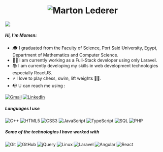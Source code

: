 <h1 align="center">
  <img src="https://i.ibb.co/YyrxhXS/banner.png" alt="Marton Lederer" />
</h1>

![](https://komarev.com/ghpvc/?username=Mo2men7&style=for-the-badge&color=dc143c&label=PROFILE+VIEWS)

##### Hi, I'm Momen:
 
- 🎓 I graduated from the Faculty of Science, Port Said University, Egypt, Department of Mathematics and Computer Science.
- 👨‍💻 I am currently working as a Full-Stack developer using only Laravel.
- 📚 I am currently developing my skills in web development technologies especially ReactJS.
- ⚡ I love to play chess, swim, lift weights 🏋️‍♀️.
- 📭 U can reach me using :
  
[![Gmail](https://img.shields.io/badge/-GMAIL-D14836?style=for-the-badge&logo=gmail&logoColor=white)](mailto:momen.helmy.m@gmail.com)
[![LinkedIn](https://img.shields.io/badge/-LINKEDIN-0077B5?style=for-the-badge&logo=linkedin&logoColor=white)](https://www.linkedin.com/in/momenhelmyy)

<!-- ![Momen's GitHub stats](https://github-readme-stats.vercel.app/api?username=Mo2men7&hide=stars,issues&show_icons=true&theme=radical&)-->


##### Languages I use

![C++](https://img.shields.io/badge/-C++-000000?style=flat&logo=c%2B%2B)
![HTML5](https://img.shields.io/badge/-HTML5-000000?style=flat&logo=html5)
![CSS3](https://img.shields.io/badge/-CSS3-000000?style=flat&logo=css3)
![JavaScript](https://img.shields.io/badge/-JavaScript-000000?style=flat&logo=javascript)
![TypeScript](https://img.shields.io/badge/-TypeScript-000000?style=flat&logo=typescript)
![SQL](https://img.shields.io/badge/-SQL-000000?style=flat&logo=postgresql)
![PHP](https://img.shields.io/badge/-PHP-000000?style=flat&logo=php)

##### Some of the technologies I have worked with

![Git](https://img.shields.io/badge/-Git-222222?style=flat&logo=git&logoColor=F05032)
![GitHub](https://img.shields.io/badge/-GitHub-222222?style=flat&logo=github&logoColor=181717)
![jQuery](https://img.shields.io/badge/-jQuery-222222?style=flat&logo=jQuery&logoColor=0769AD)
![Linux](https://img.shields.io/badge/-Linux-222222?style=flat&logo=linux&logoColor=FCC624)
![Laravel](https://img.shields.io/badge/-Laravel-222222?style=flat&logo=laravel&logoColor=fe2d21)
![Angular](https://img.shields.io/badge/-Angular-222222?style=flat&logo=Angular&logoColor=de0032)
![React](https://img.shields.io/badge/-React-222222?style=flat&logo=React&logoColor=61DAFB)


<!--
**Mo2men7/Mo2men7** is a ✨ _special_ ✨ repository because its `README.md` (this file) appears on your GitHub profile.

Here are some ideas to get you started:

- 🔭 I’m currently working on ...
- 🌱 I’m currently learning ...
- 👯 I’m looking to collaborate on ...
- 🤔 I’m looking for help with ...
- 💬 Ask me about ...
- 📫 How to reach me: ...
- 😄 Pronouns: ...
- ⚡ Fun fact: ...
-->
